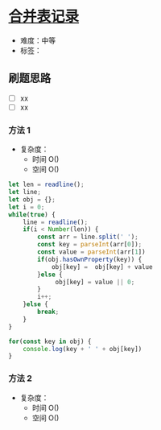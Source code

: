 # [合并表记录](https://www.nowcoder.com/practice/de044e89123f4a7482bd2b214a685201?tpId=37&&tqId=21231&rp=1&ru=/ta/huawei&qru=/ta/huawei/question-ranking)

- 难度：中等
- 标签：

## 刷题思路

- [ ] xx
- [ ] xx

### 方法 1

- 复杂度：
  - 时间 O()
  - 空间 O()

``` js
let len = readline();
let line;
let obj = {};
let i = 0;
while(true) {
    line = readline();
    if(i < Number(len)) {
        const arr = line.split(' ');
        const key = parseInt(arr[0]);
        const value = parseInt(arr[1])
        if(obj.hasOwnProperty(key)) {
            obj[key] =  obj[key] + value
        }else {
             obj[key] = value || 0;
        }
        i++;
    }else {
        break;
    }
}

for(const key in obj) {
    console.log(key + ' ' + obj[key])
}
```

### 方法 2

- 复杂度：
  - 时间 O()
  - 空间 O()

``` js

```